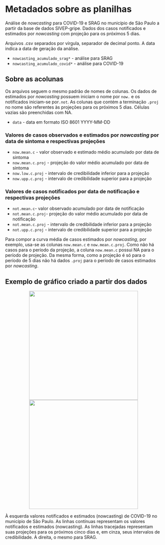 # Metadados sobre as planilhas

Análise de *nowcasting* para COVID-19 e SRAG no município de São Paulo a partir da base de dados SIVEP-gripe. Dados dos casos notificados e estimados por *nowcasting* com projeção para os próximos 5 dias. 

Arquivos .csv separados por vírgula, separador de decimal ponto. A data indica a data de geração da análise.  

- `nowcasting_acumulado_srag*` - análise para SRAG
- `nowcasting_acumulado_covid*` - análise para COVID-19

## Sobre as acolunas 

Os arquivos seguem o mesmo padrão de nomes de colunas. Os dados de estimados por *nowcasting* possuem iniciam o nome por  `now.` e os notificados iniciam-se por`.not`. As colunas que contém a terminação `.proj` no nome são referentes às projeções para os próximos 5 dias. Células vazias são preenchidas com NA.

- `data` - data em formato ISO 8601 YYYY-MM-DD

### Valores de casos observados e **estimados** por *nowcasting* por data de sintoma e respectivas projeções

- `now.mean.c` - valor observado e estimado médio acumulado por data de sintoma
- `now.mean.c.proj` - projeção do valor médio acumulado por data de sintoma
- `now.low.c.proj` - intervalo de credibilidade inferior para a projeção
- `now.upp.c.proj` - intervalo de credibilidade superior para a projeção

### Valores de casos  **notificados** por data de notificação e respectivas projeções
- `not.mean.c`- valor observado acumulado por data de notificação
- `not.mean.c.proj`- projeção do valor médio acumulado por data de notificação
- `not.mean.c.proj` - intervalo de credibilidade inferior para a projeção
- `not.upp.c.proj` - intervalo de credibilidade superior para a projeção

Para compor a curva média de casos estimados por *nowcasting*, por exemplo, usa-se as colunas `now.mean.c` e `now.mean.c.proj`. Como não há casos para o período da projeção, a coluna `now.mean.c` possui NA para o período de projeção. Da mesma forma, como a projeção é só para o período de 5 dias não há dados `.proj` para o período de casos estimados por *nowcasting*.

## Exemplo de gráfico criado a partir dos dados

<p align="center">
  <img src="https://raw.githubusercontent.com/covid19br/covid19br.github.io/grafico_nowcasting/web/municipio_SP/plot.nowcast.cum.covid.sp.svg" width="350">
 <img src="https://raw.githubusercontent.com/covid19br/covid19br.github.io/grafico_nowcasting/web/municipio_SP/plot.nowcast.cum.srag.sp.svg" width="350">
</p>

À esquerda valores notificados e estimados (nowcasting) de COVID-19 no município de São Paulo. As linhas contínuas representam os valores notificados e estimados (nowcasting). As linhas tracejadas representam suas projeções para os próximos cinco dias e, em cinza, seus intervalos de credibilidade. À direita, o mesmo para SRAG.
